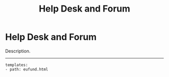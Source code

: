 ﻿---
title: Help Desk and Forum
description:  Description.
category: Community
subCategory: Forum
image: /images/Zebras_Cropped.jpg
imageTitle: Zebras. By Marieke Kuijpers via freeimages.com. Freeimages content license.
imageLink: http://www.freeimages.com/photo/zebra-in-black-white-1381687
---
# Help Desk and Forum

Description.

-----------

```styledYaml
templates:
- path: eufund.html
```
